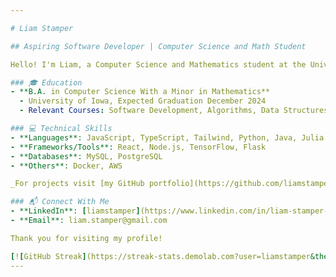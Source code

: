 ```yaml
---

# Liam Stamper

## Aspiring Software Developer | Computer Science and Math Student

Hello! I'm Liam, a Computer Science and Mathematics student at the University of Iowa with a passion for coding and problem-solving. 

### 🎓 Education
- **B.A. in Computer Science With a Minor in Mathematics**
  - University of Iowa, Expected Graduation December 2024
  - Relevant Courses: Software Development, Algorithms, Data Structures, Linear Algebra

### 💻 Technical Skills
- **Languages**: JavaScript, TypeScript, Tailwind, Python, Java, Julia
- **Frameworks/Tools**: React, Node.js, TensorFlow, Flask
- **Databases**: MySQL, PostgreSQL
- **Others**: Docker, AWS

_For projects visit [my GitHub portfolio](https://github.com/liamstamper?tab=repositories)._

### 📬 Connect With Me
- **LinkedIn**: [liamstamper](https://www.linkedin.com/in/liam-stamper-96057829b/)
- **Email**: liam.stamper@gmail.com

Thank you for visiting my profile!

[![GitHub Streak](https://streak-stats.demolab.com?user=liamstamper&theme=soft-green&hide_border=true)](https://git.io/streak-stats)
---
```

